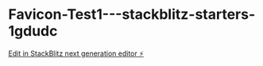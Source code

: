 # Favicon-Test1---stackblitz-starters-1gdudc

[Edit in StackBlitz next generation editor ⚡️](https://stackblitz.com/~/github.com/ManojKumarKuberan/Favicon-Test1---stackblitz-starters-1gdudc)